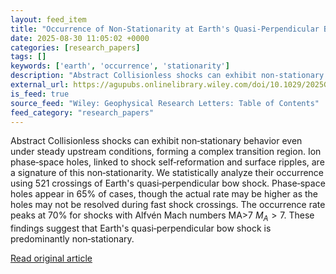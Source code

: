 ```yaml
---
layout: feed_item
title: "Occurrence of Non‐Stationarity at Earth's Quasi‐Perpendicular Bow Shock"
date: 2025-08-30 11:05:02 +0000
categories: [research_papers]
tags: []
keywords: ['earth', 'occurrence', 'stationarity']
description: "Abstract Collisionless shocks can exhibit non‐stationary behavior even under steady upstream conditions, forming a complex transition region"
external_url: https://agupubs.onlinelibrary.wiley.com/doi/10.1029/2025GL116121?af=R
is_feed: true
source_feed: "Wiley: Geophysical Research Letters: Table of Contents"
feed_category: "research_papers"
---
```


Abstract Collisionless shocks can exhibit non‐stationary behavior even under steady upstream conditions, forming a complex transition region. Ion phase‐space holes, linked to shock self‐reformation and surface ripples, are a signature of this non‐stationarity. We statistically analyze their occurrence using 521 crossings of Earth's quasi‐perpendicular bow shock. Phase‐space holes appear in 65% of cases, though the actual rate may be higher as the holes may not be resolved during fast shock crossings. The occurrence rate peaks at 70% for shocks with Alfvén Mach numbers MA>7 ${M}_{A} > 7$. These findings suggest that Earth's quasi‐perpendicular bow shock is predominantly non‐stationary.

[Read original article](https://agupubs.onlinelibrary.wiley.com/doi/10.1029/2025GL116121?af=R)
